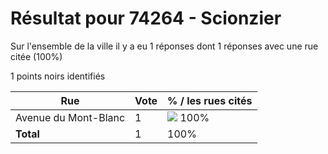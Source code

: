 # Résultat pour 74264 - Scionzier

Sur l'ensemble de la ville il y a eu 1 réponses dont 1 réponses avec une rue citée (100%)

1 points noirs identifiés

| Rue | Vote | % / les rues cités|
|-----|------|-------------------|
| Avenue du Mont-Blanc | 1 | <img src="../../img/bar_100.gif" />&nbsp;100%|
| **Total** | 1 | 100%|
